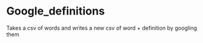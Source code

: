 Google_definitions
==================

Takes a csv of words and writes a new csv of word + definition by googling them
